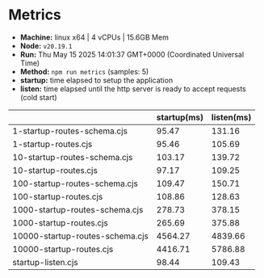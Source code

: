 # Metrics
* __Machine:__ linux x64 | 4 vCPUs | 15.6GB Mem
* __Node:__ `v20.19.1`
* __Run:__ Thu May 15 2025 14:01:37 GMT+0000 (Coordinated Universal Time)
* __Method:__ `npm run metrics` (samples: 5)
* __startup:__ time elapsed to setup the application
* __listen:__ time elapsed until the http server is ready to accept requests (cold start)

| | startup(ms) | listen(ms) |
|-| -       | -      |
| 1-startup-routes-schema.cjs | 95.47 | 131.16 |
| 1-startup-routes.cjs | 95.46 | 105.69 |
| 10-startup-routes-schema.cjs | 103.17 | 139.72 |
| 10-startup-routes.cjs | 97.17 | 109.25 |
| 100-startup-routes-schema.cjs | 109.47 | 150.71 |
| 100-startup-routes.cjs | 108.86 | 128.63 |
| 1000-startup-routes-schema.cjs | 278.73 | 378.15 |
| 1000-startup-routes.cjs | 265.69 | 375.88 |
| 10000-startup-routes-schema.cjs | 4564.27 | 4839.66 |
| 10000-startup-routes.cjs | 4416.71 | 5786.88 |
| startup-listen.cjs | 98.44 | 109.43 |
